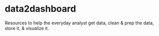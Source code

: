 # data2dashboard
Resources to help the everyday analyst get data, clean &amp; prep the data, store it, &amp; visualize it. 
